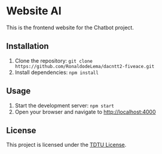 # Website AI

This is the frontend website for the Chatbot project.


## Installation

1. Clone the repository: `git clone https://github.com/RonaldodeLema/dacntt2-fiveace.git`
2. Install dependencies: `npm install`

## Usage

1. Start the development server: `npm start`
2. Open your browser and navigate to [http://localhost:4000](http://localhost:4000)


## License

This project is licensed under the [TDTU License](LICENSE).
